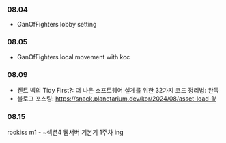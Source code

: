 ### 08.04

- GanOfFighters lobby setting

### 08.05

- GanOfFighters local movement with kcc

### 08.09

- 켄트 벡의 Tidy First?: 더 나은 소프트웨어 설계를 위한 32가지 코드 정리법: 완독
- 블로그 포스팅: https://snack.planetarium.dev/kor/2024/08/asset-load-1/

### 08.15

rookiss m1 - ~섹션4 웹서버 기본기 1주차 ing

